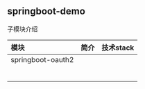 ## springboot-demo 

子模块介绍

|模块|简介|技术stack|
| :--- | :--- | :--- |
| springboot-oauth2 |      |      |
|      |      |      |
|      |      |      |
|      |      |      |
|      |      |      |
|      |      |      |
|      |      |      |

